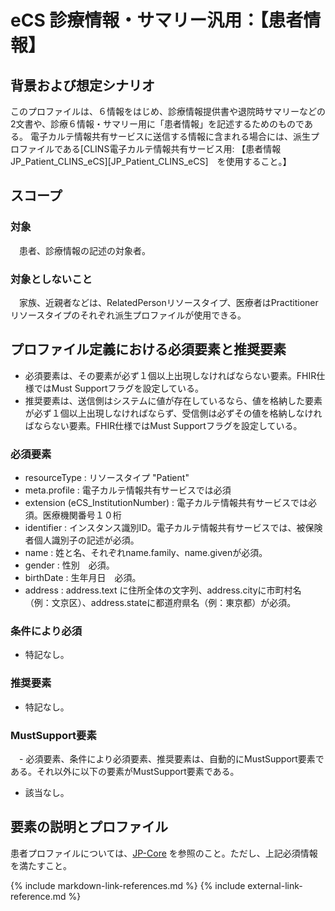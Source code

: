 
# eCS 診療情報・サマリー汎用：【患者情報】

## 背景および想定シナリオ
このプロファイルは、６情報をはじめ、診療情報提供書や退院時サマリーなどの2文書や、診療６情報・サマリー用に「患者情報」を記述するためのものである。
電子カルテ情報共有サービスに送信する情報に含まれる場合には、派生プロファイルである[CLINS電子カルテ情報共有サービス用: 【患者情報　JP_Patient_CLINS_eCS][JP_Patient_CLINS_eCS]　を使用すること。】

## スコープ
### 対象
　患者、診療情報の記述の対象者。

### 対象としないこと
　家族、近親者などは、RelatedPersonリソースタイプ、医療者はPractitioner リソースタイプのそれぞれ派生プロファイルが使用できる。

## プロファイル定義における必須要素と推奨要素
  - 必須要素は、その要素が必ず１個以上出現しなければならない要素。FHIR仕様ではMust Supportフラグを設定している。
  - 推奨要素は、送信側はシステムに値が存在しているなら、値を格納した要素が必ず１個以上出現しなければならず、受信側は必ずその値を格納しなければならない要素。FHIR仕様ではMust Supportフラグを設定している。

### 必須要素
  - resourceType : リソースタイプ "Patient"
  - meta.profile : 電子カルテ情報共有サービスでは必須
  - extension (eCS_InstitutionNumber) : 電子カルテ情報共有サービスでは必須。医療機関番号１０桁
  - identifier : インスタンス識別ID。電子カルテ情報共有サービスでは、被保険者個人識別子の記述が必須。
  - name : 姓と名、それぞれname.family、name.givenが必須。
  - gender : 性別　必須。
  - birthDate : 生年月日　必須。
  - address : address.text に住所全体の文字列、address.cityに市町村名（例：文京区）、address.stateに都道府県名（例：東京都）が必須。

### 条件により必須
  - 特記なし。

### 推奨要素
  - 特記なし。

### MustSupport要素
　- 必須要素、条件により必須要素、推奨要素は、自動的にMustSupport要素である。それ以外に以下の要素がMustSupport要素である。
  - 該当なし。

## 要素の説明とプロファイル

患者プロファイルについては、[JP-Core]() を参照のこと。ただし、上記必須情報を満たすこと。

{% include markdown-link-references.md %}
{% include external-link-reference.md %}